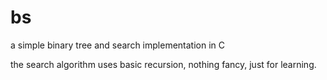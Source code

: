 # bs
a simple binary tree and search implementation in C

the search algorithm uses basic recursion, nothing fancy, just for learning.

